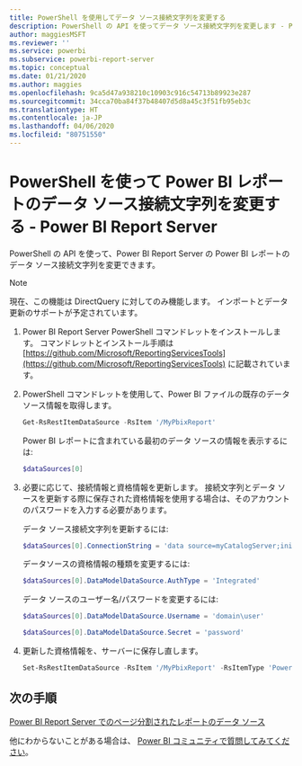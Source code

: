 ```yaml
---
title: PowerShell を使用してデータ ソース接続文字列を変更する
description: PowerShell の API を使ってデータ ソース接続文字列を変更します - Power BI Report Server。
author: maggiesMSFT
ms.reviewer: ''
ms.service: powerbi
ms.subservice: powerbi-report-server
ms.topic: conceptual
ms.date: 01/21/2020
ms.author: maggies
ms.openlocfilehash: 9ca5d47a938210c10903c916c54713b89923e287
ms.sourcegitcommit: 34cca70ba84f37b48407d5d8a45c3f51fb95eb3c
ms.translationtype: HT
ms.contentlocale: ja-JP
ms.lasthandoff: 04/06/2020
ms.locfileid: "80751550"
---
```

# <a name="change-data-source-connection-strings-in-power-bi-reports-with-powershell---power-bi-report-server"></a>PowerShell を使って Power BI レポートのデータ ソース接続文字列を変更する - Power BI Report Server


PowerShell の API を使って、Power BI Report Server の Power BI レポートのデータ ソース接続文字列を変更できます。 

> [!NOTE]
> 現在、この機能は DirectQuery に対してのみ機能します。 インポートとデータ更新のサポートが予定されています。

1. Power BI Report Server PowerShell コマンドレットをインストールします。 コマンドレットとインストール手順は [https://github.com/Microsoft/ReportingServicesTools](https://github.com/Microsoft/ReportingServicesTools) に記載されています。 

2. PowerShell コマンドレットを使用して、Power BI ファイルの既存のデータ ソース情報を取得します。

    ```powershell
    Get-RsRestItemDataSource -RsItem '/MyPbixReport'
    ```

    Power BI レポートに含まれている最初のデータ ソースの情報を表示するには: 

    ```powershell
    $dataSources[0]
    ```

3. 必要に応じて、接続情報と資格情報を更新します。 接続文字列とデータ ソースを更新する際に保存された資格情報を使用する場合は、そのアカウントのパスワードを入力する必要があります。 

    データ ソース接続文字列を更新するには:

    ```powershell
    $dataSources[0].ConnectionString = 'data source=myCatalogServer;initial catalog=ReportServer;persist security info=False' 
    ```

    データソースの資格情報の種類を変更するには:

    ```powershell
    $dataSources[0].DataModelDataSource.AuthType = 'Integrated'
    ```

    データ ソースのユーザー名/パスワードを変更するには:

    ```powershell
    $dataSources[0].DataModelDataSource.Username = 'domain\user'
    ```
    ```powershell
    $dataSources[0].DataModelDataSource.Secret = 'password'
    ```

4. 更新した資格情報を、サーバーに保存し直します。

    ```powershell
    Set-RsRestItemDataSource -RsItem '/MyPbixReport' -RsItemType 'PowerBIReport' -DataSources $dataSources
    ```

## <a name="next-steps"></a>次の手順

[Power BI Report Server でのページ分割されたレポートのデータ ソース](connect-data-sources.md) 

他にわからないことがある場合は、 [Power BI コミュニティで質問してみてください](https://community.powerbi.com/)。

